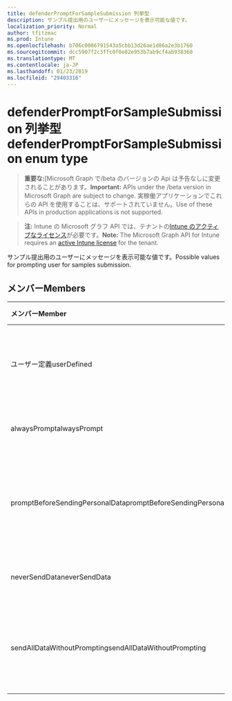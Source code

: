 ```yaml
---
title: defenderPromptForSampleSubmission 列挙型
description: サンプル提出用のユーザーにメッセージを表示可能な値です。
localization_priority: Normal
author: tfitzmac
ms.prod: Intune
ms.openlocfilehash: b706c0086791543a5cbb13d26ae1d86a2e3b1760
ms.sourcegitcommit: dcc5907f2c3ffc0f0e82e953b7ab9cf4ab938360
ms.translationtype: MT
ms.contentlocale: ja-JP
ms.lasthandoff: 01/23/2019
ms.locfileid: "29403316"
---
```

# <a name="defenderpromptforsamplesubmission-enum-type"></a><span data-ttu-id="9138a-103">defenderPromptForSampleSubmission 列挙型</span><span class="sxs-lookup"><span data-stu-id="9138a-103">defenderPromptForSampleSubmission enum type</span></span>

> <span data-ttu-id="9138a-104">**重要な:**[Microsoft Graph で/beta のバージョンの Api は予告なしに変更されることがあります。</span><span class="sxs-lookup"><span data-stu-id="9138a-104">**Important:** APIs under the /beta version in Microsoft Graph are subject to change.</span></span> <span data-ttu-id="9138a-105">実稼働アプリケーションでこれらの API を使用することは、サポートされていません。</span><span class="sxs-lookup"><span data-stu-id="9138a-105">Use of these APIs in production applications is not supported.</span></span>

> <span data-ttu-id="9138a-106">**注:** Intune の Microsoft グラフ API では、テナントの[Intune のアクティブなライセンス](https://go.microsoft.com/fwlink/?linkid=839381)が必要です。</span><span class="sxs-lookup"><span data-stu-id="9138a-106">**Note:** The Microsoft Graph API for Intune requires an [active Intune license](https://go.microsoft.com/fwlink/?linkid=839381) for the tenant.</span></span>

<span data-ttu-id="9138a-107">サンプル提出用のユーザーにメッセージを表示可能な値です。</span><span class="sxs-lookup"><span data-stu-id="9138a-107">Possible values for prompting user for samples submission.</span></span>

## <a name="members"></a><span data-ttu-id="9138a-108">メンバー</span><span class="sxs-lookup"><span data-stu-id="9138a-108">Members</span></span>
|<span data-ttu-id="9138a-109">メンバー</span><span class="sxs-lookup"><span data-stu-id="9138a-109">Member</span></span>|<span data-ttu-id="9138a-110">値</span><span class="sxs-lookup"><span data-stu-id="9138a-110">Value</span></span>|<span data-ttu-id="9138a-111">説明</span><span class="sxs-lookup"><span data-stu-id="9138a-111">Description</span></span>|
|:---|:---|:---|
|<span data-ttu-id="9138a-112">ユーザー定義</span><span class="sxs-lookup"><span data-stu-id="9138a-112">userDefined</span></span>|<span data-ttu-id="9138a-113">0</span><span class="sxs-lookup"><span data-stu-id="9138a-113">0</span></span>|<span data-ttu-id="9138a-114">ユーザー定義、既定値、ない目的。</span><span class="sxs-lookup"><span data-stu-id="9138a-114">User Defined, default value, no intent.</span></span>|
|<span data-ttu-id="9138a-115">alwaysPrompt</span><span class="sxs-lookup"><span data-stu-id="9138a-115">alwaysPrompt</span></span>|<span data-ttu-id="9138a-116">1</span><span class="sxs-lookup"><span data-stu-id="9138a-116">1</span></span>|<span data-ttu-id="9138a-117">常にメッセージを表示します。</span><span class="sxs-lookup"><span data-stu-id="9138a-117">Always prompt.</span></span>|
|<span data-ttu-id="9138a-118">promptBeforeSendingPersonalData</span><span class="sxs-lookup"><span data-stu-id="9138a-118">promptBeforeSendingPersonalData</span></span>|<span data-ttu-id="9138a-119">2</span><span class="sxs-lookup"><span data-stu-id="9138a-119">2</span></span>|<span data-ttu-id="9138a-120">個人データを送信する前にメッセージを表示します。</span><span class="sxs-lookup"><span data-stu-id="9138a-120">Prompt before sending personal data.</span></span>|
|<span data-ttu-id="9138a-121">neverSendData</span><span class="sxs-lookup"><span data-stu-id="9138a-121">neverSendData</span></span>|<span data-ttu-id="9138a-122">3</span><span class="sxs-lookup"><span data-stu-id="9138a-122">3</span></span>|<span data-ttu-id="9138a-123">データを送信しないでください。</span><span class="sxs-lookup"><span data-stu-id="9138a-123">Never send data.</span></span>|
|<span data-ttu-id="9138a-124">sendAllDataWithoutPrompting</span><span class="sxs-lookup"><span data-stu-id="9138a-124">sendAllDataWithoutPrompting</span></span>|<span data-ttu-id="9138a-125">4</span><span class="sxs-lookup"><span data-stu-id="9138a-125">4</span></span>|<span data-ttu-id="9138a-126">メッセージを表示せず、すべてのデータを送信します。</span><span class="sxs-lookup"><span data-stu-id="9138a-126">Send all data without prompting.</span></span>|




